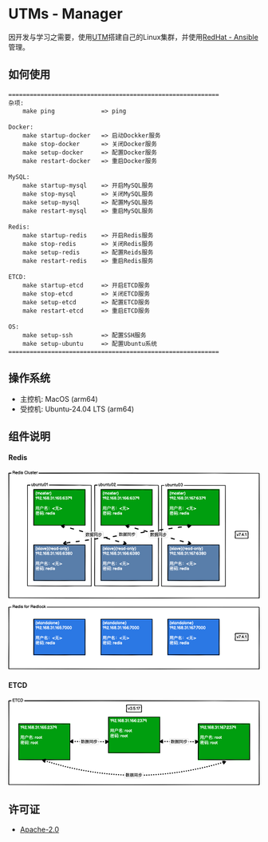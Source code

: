 # UTMs - Manager

因开发与学习之需要，使用[UTM](https://getutm.app)搭建自己的Linux集群，并使用[RedHat - Ansible](https://www.ansible.com/)管理。

## 如何使用

```
===========================================================
杂项:
    make ping             => ping

Docker:
    make startup-docker   => 启动Dockker服务
    make stop-docker      => 关闭Docker服务
    make setup-docker     => 配置Docker服务
    make restart-docker   => 重启Docker服务

MySQL:
    make startup-mysql    => 开启MySQL服务
    make stop-mysql       => 关闭MySQL服务
    make setup-mysql      => 配置MySQL服务
    make restart-mysql    => 重启MySQL服务

Redis:
    make startup-redis    => 开启Redis服务
    make stop-redis       => 关闭Redis服务
    make setup-redis      => 配置Reids服务
    make restart-redis    => 重启Redis服务

ETCD:
    make startup-etcd     => 开启ETCD服务
    make stop-etcd        => 关闭ETCD服务
    make setup-etcd       => 配置ETCD服务
    make restart-etcd     => 重启ETCD服务

OS:
    make setup-ssh        => 配置SSH服务
    make setup-ubuntu     => 配置Ubuntu系统
===========================================================
```

## 操作系统

* 主控机: MacOS (arm64)
* 受控机: Ubuntu-24.04 LTS (arm64)

## 组件说明

#### Redis

![Redis](./images/Redis.png)

#### ETCD
![ETCD](./images/ETCD.png)

## 许可证

* [Apache-2.0](./LICENSE.txt)
